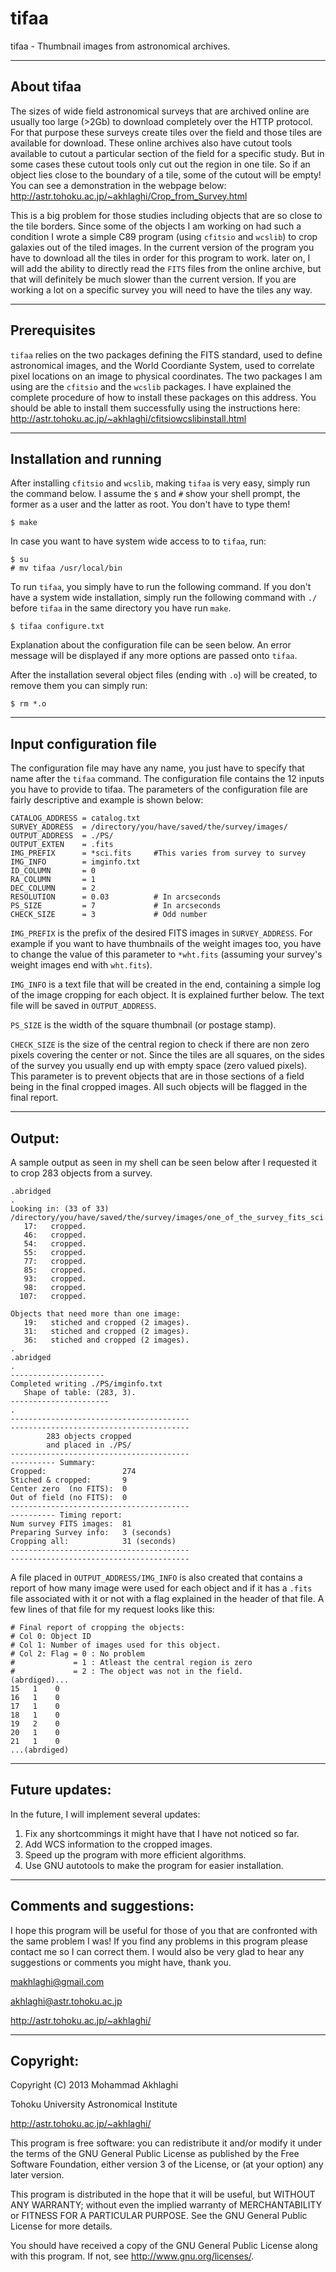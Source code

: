 tifaa
=======

tifaa - Thumbnail images from astronomical archives.

----------------------------------------
About tifaa
----------------------------------------
The sizes of wide field astronomical surveys that are archived
online are usually too large (>2Gb) to download completely over the 
HTTP protocol. For that purpose these surveys create tiles over
the field and those tiles are available for download. These online
archives also have cutout tools available to cutout a particular 
section of the field for a specific study. But in some cases these
cutout tools only cut out the region in one tile. So if an object
lies close to the boundary of a tile, some of the cutout will be
empty! You can see a demonstration in the webpage below:
http://astr.tohoku.ac.jp/~akhlaghi/Crop_from_Survey.html

This is a big problem for those studies including objects that 
are so close to the tile borders. Since some of the objects I 
am working on had such a condition I wrote a simple C89 program 
(using `cfitsio` and `wcslib`) to crop galaxies out of the tiled 
images. In the current version of the program you have to download 
all the tiles in order for this program to work. later on, I will 
add the ability to directly read the `FITS` files from the online 
archive, but that will definitely be much slower than the 
current version. If you are working a lot on a specific survey
you will need to have the tiles any way.
 
----------------------------------------
Prerequisites 
----------------------------------------
`tifaa` relies on the two packages defining the FITS standard, used
to define astronomical images, and the World Coordiante System, 
used to correlate pixel locations on an image to physical coordinates.
The two packages I am using are the `cfitsio` and the `wcslib` packages. 
I have explained the complete procedure of how to install these packages
on this address. You should be able to install them successfully using 
the instructions here:
http://astr.tohoku.ac.jp/~akhlaghi/cfitsiowcslibinstall.html

----------------------------------------
Installation and running
----------------------------------------
After installing `cfitsio` and `wcslib`, making `tifaa` is very easy, simply
run the command below. I assume the `$` and `#` show your shell prompt, 
the former as a user and the latter as root. You don't have to type them! 

    $ make

In case you want to have system wide access to to `tifaa`, run: 

    $ su
    # mv tifaa /usr/local/bin

To run `tifaa`, you simply have to run the following command. If you
don't have a system wide installation, simply run the following 
command with `./` before `tifaa` in the same directory you have
run `make`.

    $ tifaa configure.txt

Explanation about the configuration file can be seen below. An error
message will be displayed if any more options are passed onto `tifaa`.

After the installation several object files (ending with `.o`) will
be created, to remove them you can simply run:

    $ rm *.o

----------------------------------------
Input configuration file
----------------------------------------
The configuration file may have any name, you just have to specify that
name after the `tifaa` command. The configuration file contains the 12 
inputs you have to provide to tifaa. The parameters of the configuration 
file are fairly descriptive and example is shown below:

    CATALOG_ADDRESS = catalog.txt
    SURVEY_ADDRESS  = /directory/you/have/saved/the/survey/images/
    OUTPUT_ADDRESS  = ./PS/
    OUTPUT_EXTEN    = .fits
    IMG_PREFIX      = *sci.fits     #This varies from survey to survey
    IMG_INFO        = imginfo.txt   
    ID_COLUMN       = 0
    RA_COLUMN       = 1
    DEC_COLUMN      = 2
    RESOLUTION      = 0.03          # In arcseconds
    PS_SIZE         = 7             # In arcseconds
    CHECK_SIZE      = 3             # Odd number

`IMG_PREFIX` is the prefix of the desired FITS images in 
`SURVEY_ADDRESS`. For example if you want to have thumbnails of the 
weight images too, you have to change the value of this parameter to 
`*wht.fits` (assuming your survey's weight images end with `wht.fits`).

`IMG_INFO` is a text file that will be created in the end, containing 
a simple log of the image cropping for each object. It is explained further
below. The text file will be saved in `OUTPUT_ADDRESS`.

`PS_SIZE` is the width of the square thumbnail (or postage stamp). 

`CHECK_SIZE` is the size of the central region to check if there are non
zero pixels covering the center or not. Since the tiles are all squares,
on the sides of the survey you usually end up with empty space (zero valued
pixels). This parameter is to prevent objects that are in those sections of
a field being in the final cropped images. All such objects will be flagged
in the final report.

----------------------------------------
Output:
----------------------------------------
A sample output as seen in my shell can be seen below after I requested
it to crop 283 objects from a survey.

    .abridged
    .
    Looking in: (33 of 33) 
    /directory/you/have/saved/the/survey/images/one_of_the_survey_fits_sci.fits
       17:   cropped.
       46:   cropped.
       54:   cropped.
       55:   cropped.
       77:   cropped.
       85:   cropped.
       93:   cropped.
       98:   cropped.
      107:   cropped.
      
    Objects that need more than one image:
       19:   stiched and cropped (2 images).
       31:   stiched and cropped (2 images).
       36:   stiched and cropped (2 images).
    .
    .abridged
    .
    ---------------------
    Completed writing ./PS/imginfo.txt
       Shape of table: (283, 3).
    ----------------------
    .
    ----------------------------------------
    ----------------------------------------
            283 objects cropped
            and placed in ./PS/
    ----------------------------------------
    ---------- Summary: 
    Cropped:                 274
    Stiched & cropped:       9
    Center zero  (no FITS):  0
    Out of field (no FITS):  0
    ----------------------------------------
    ---------- Timing report:
    Num survey FITS images:  81
    Preparing Survey info:   3 (seconds)
    Cropping all:            31 (seconds)
    ----------------------------------------
    ----------------------------------------

A file placed in `OUTPUT_ADDRESS/IMG_INFO` is also created that contains
a report of how many image were used for each object and if it has a `.fits`
file associated with it or not with a flag explained in the header of that
file. A few lines of that file for my request looks like this:

    # Final report of cropping the objects:
    # Col 0: Object ID
    # Col 1: Number of images used for this object.
    # Col 2: Flag = 0 : No problem
    #             = 1 : Atleast the central region is zero
    #             = 2 : The object was not in the field.
    (abrdiged)...
    15   1    0    
    16   1    0    
    17   1    0    
    18   1    0    
    19   2    0    
    20   1    0    
    21   1    0   
    ...(abrdiged)

----------------------------------------
Future updates:
----------------------------------------
In the future, I will implement several updates:

 1. Fix any shortcommings it might have that I have not noticed so far.
 2. Add WCS information to the cropped images.
 3. Speed up the program with more efficient algorithms.
 4. Use GNU autotools to make the program for easier installation.

----------------------------------------
Comments and suggestions:
----------------------------------------
I hope this program will be useful for those of you that are confronted 
with the same problem I was! If you find any problems in this program
please contact me so I can correct them. I would also be very glad to
hear any suggestions or comments you might have, thank you.

makhlaghi@gmail.com 

akhlaghi@astr.tohoku.ac.jp

http://astr.tohoku.ac.jp/~akhlaghi/

----------------------------------------
Copyright:
----------------------------------------
Copyright (C) 2013 Mohammad Akhlaghi

Tohoku University Astronomical Institute

http://astr.tohoku.ac.jp/~akhlaghi/

This program is free software: you can redistribute it and/or modify
it under the terms of the GNU General Public License as published by
the Free Software Foundation, either version 3 of the License, or
(at your option) any later version.

This program is distributed in the hope that it will be useful,
but WITHOUT ANY WARRANTY; without even the implied warranty of
MERCHANTABILITY or FITNESS FOR A PARTICULAR PURPOSE.  See the
GNU General Public License for more details.

You should have received a copy of the GNU General Public License
along with this program.  If not, see <http://www.gnu.org/licenses/>.
